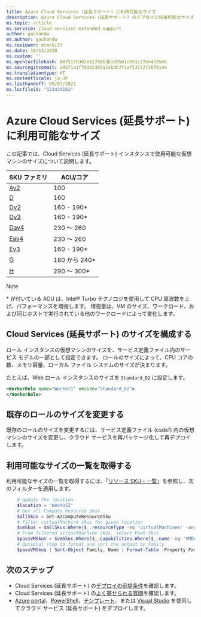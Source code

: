 ```yaml
---
title: Azure Cloud Services (延長サポート) に利用可能なサイズ
description: Azure Cloud Services (延長サポート) のデプロイに利用可能なサイズ
ms.topic: article
ms.service: cloud-services-extended-support
author: gachandw
ms.author: gachandw
ms.reviewer: mimckitt
ms.date: 10/13/2020
ms.custom: ''
ms.openlocfilehash: 8075176302e81788b3b180501c951c27ee4105eb
ms.sourcegitcommit: add71a1f7dd82303a1eb3b771af53172726f4144
ms.translationtype: HT
ms.contentlocale: ja-JP
ms.lasthandoff: 09/03/2021
ms.locfileid: "123434162"
---
```

# <a name="available-sizes-for-azure-cloud-services-extended-support"></a>Azure Cloud Services (延長サポート) に利用可能なサイズ

この記事では、Cloud Services (延長サポート) インスタンスで使用可能な仮想マシンのサイズについて説明します。   

| SKU ファミリ |  ACU/コア | 
|---|---|
|[Av2](../virtual-machines/av2-series.md) | 100 | 
|[D](../virtual-machines/sizes-previous-gen.md?bc=%2fazure%2fvirtual-machines%2flinux%2fbreadcrumb%2ftoc.json&toc=%2fazure%2fvirtual-machines%2flinux%2ftoc.json#d-series) | 160 | 
|[Dv2](../virtual-machines/dv2-dsv2-series.md) | 160 - 190* |
|[Dv3](../virtual-machines/dv3-dsv3-series.md) | 160 - 190* |
|[Dav4](../virtual-machines/dav4-dasv4-series.md) | 230 ～ 260 |
|[Eav4](../virtual-machines/eav4-easv4-series.md) | 230 ～ 260 |
|[Ev3](../virtual-machines/ev3-esv3-series.md) | 160 - 190* |
|[G](../virtual-machines/sizes-previous-gen.md?bc=%2fazure%2fvirtual-machines%2flinux%2fbreadcrumb%2ftoc.json&toc=%2fazure%2fvirtual-machines%2flinux%2ftoc.json#g-series) | 180 から 240* |
|[H](../virtual-machines/h-series.md) | 290 ～ 300* | 

>[!NOTE]
> \* が付いている ACU は、Intel® Turbo テクノロジを使用して CPU 周波数を上げ、パフォーマンスを増強します。 増強量は、VM のサイズ、ワークロード、および同じホストで実行されている他のワークロードによって変化します。

## <a name="configure-sizes-for-cloud-services-extended-support"></a>Cloud Services (延長サポート) のサイズを構成する

ロール インスタンスの仮想マシンのサイズを、サービス定義ファイル内のサービス モデルの一部として指定できます。 ロールのサイズによって、CPU コアの数、メモリ容量、ローカル ファイル システムのサイズが決まります。

たとえば、Web ロール インスタンスのサイズを `Standard_D2` に設定します。 

```xml
<WorkerRole name="Worker1" vmsize="Standard_D2"> 
</WorkerRole> 
```

## <a name="change-the-size-of-an-existing-role"></a>既存のロールのサイズを変更する

既存のロールのサイズを変更するには、サービス定義ファイル (csdef) 内の仮想マシンのサイズを変更し、クラウド サービスを再パッケージ化して再デプロイします。 

## <a name="get-a-list-of-available-sizes"></a>利用可能なサイズの一覧を取得する 

利用可能なサイズの一覧を取得するには、「[リソース SKU - 一覧](/rest/api/compute/resourceskus/list)」を参照し、次のフィルターを適用します。

```powershell
    # Update the location
    $location = 'WestUS2'
    # Get all Compute Resource Skus
    $allSkus = Get-AzComputeResourceSku
    # Filter virtualMachine skus for given location
    $vmSkus = $allSkus.Where{$_.resourceType -eq 'virtualMachines' -and $_.LocationInfo.Location -like $location}
    # From filtered virtualMachine skus, select PaaS Skus
    $passVMSkus = $vmSkus.Where{$_.Capabilities.Where{$_.name -eq 'VMDeploymentTypes'}.Value.Contains("PaaS")}
    # Optional step to format and sort the output by Family
    $passVMSkus | Sort-Object Family, Name | Format-Table -Property Family, Name, Size
```

## <a name="next-steps"></a>次のステップ 
- Cloud Services (延長サポート) の[デプロイの前提条件](deploy-prerequisite.md)を確認します。
- Cloud Services (延長サポート) の[よく寄せられる質問](faq.yml)を確認します。
- [Azure portal](deploy-portal.md)、[PowerShell](deploy-powershell.md)、[テンプレート](deploy-template.md)、または [Visual Studio](deploy-visual-studio.md) を使用してクラウド サービス (延長サポート) をデプロイします。
